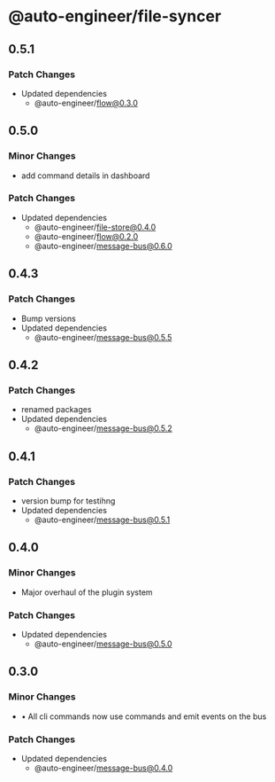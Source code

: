 # @auto-engineer/file-syncer

## 0.5.1

### Patch Changes

- Updated dependencies
  - @auto-engineer/flow@0.3.0

## 0.5.0

### Minor Changes

- add command details in dashboard

### Patch Changes

- Updated dependencies
  - @auto-engineer/file-store@0.4.0
  - @auto-engineer/flow@0.2.0
  - @auto-engineer/message-bus@0.6.0

## 0.4.3

### Patch Changes

- Bump versions
- Updated dependencies
  - @auto-engineer/message-bus@0.5.5

## 0.4.2

### Patch Changes

- renamed packages
- Updated dependencies
  - @auto-engineer/message-bus@0.5.2

## 0.4.1

### Patch Changes

- version bump for testihng
- Updated dependencies
  - @auto-engineer/message-bus@0.5.1

## 0.4.0

### Minor Changes

- Major overhaul of the plugin system

### Patch Changes

- Updated dependencies
  - @auto-engineer/message-bus@0.5.0

## 0.3.0

### Minor Changes

- • All cli commands now use commands and emit events on the bus

### Patch Changes

- Updated dependencies
  - @auto-engineer/message-bus@0.4.0
